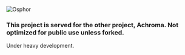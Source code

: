 ![Osphor](https://github.com/user-attachments/assets/f9d11eb8-d198-451f-8d2b-ad78bdf65355)

### This project is served for the other project, Achroma. Not optimized for public use unless forked.
Under heavy development.
